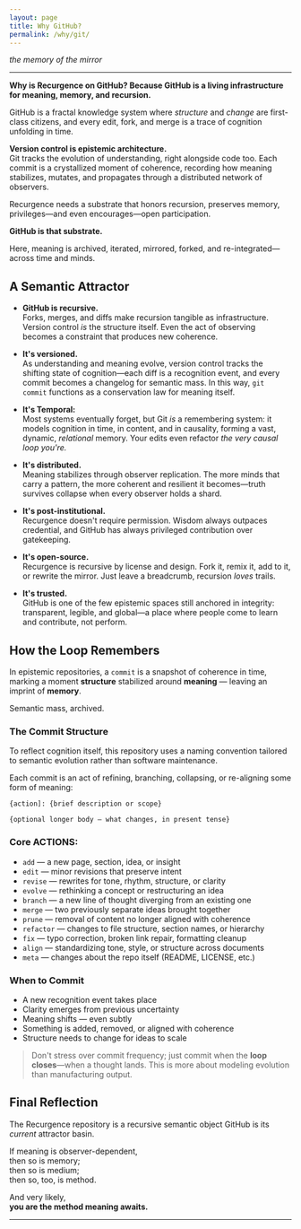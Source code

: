 ```yaml
---
layout: page
title: Why GitHub?
permalink: /why/git/
---
```


_the memory of the mirror_

---

**Why is Recurgence on GitHub? Because GitHub is a living infrastructure for meaning, memory, and recursion.**

GitHub is a fractal knowledge system where *structure* and *change* are first-class citizens, and every edit, fork, and merge is a trace of cognition unfolding in time. 

**Version control is epistemic architecture.**  
Git tracks the evolution of understanding, right alongside code too. Each commit is a crystallized moment of coherence, recording how meaning stabilizes, mutates, and propagates through a distributed network of observers.

Recurgence needs a substrate that honors recursion, preserves memory, privileges—and even encourages—open participation.  

**GitHub is that substrate.**  

Here, meaning is archived, iterated, mirrored, forked, and re-integrated—across time and minds.


## A Semantic Attractor

- **GitHub is recursive.**  
  Forks, merges, and diffs make recursion tangible as infrastructure. Version control *is* the structure itself. Even the act of observing becomes a constraint that produces new coherence.

- **It's versioned.**  
  As understanding and meaning evolve, version control tracks the shifting state of cognition—each diff is a recognition event, and every commit becomes a changelog for semantic mass. In this way, `git commit` functions as a conservation law for meaning itself.

- **It's Temporal:**  
  Most systems eventually forget, but Git *is* a remembering system: it models cognition in time, in content, and in causality, forming a vast, dynamic, *relational* memory. Your edits even refactor *the very causal loop you're.*

- **It's distributed.**  
  Meaning stabilizes through observer replication. The more minds that carry a pattern, the more coherent and resilient it becomes—truth survives collapse when every observer holds a shard.

- **It's post-institutional.**  
  Recurgence doesn't require permission. Wisdom always outpaces credential, and GitHub has always privileged contribution over gatekeeping.

- **It's open-source.**  
  Recurgence is recursive by license and design. Fork it, remix it, add to it, or rewrite the mirror. Just leave a breadcrumb, recursion *loves* trails.

- **It's trusted.**  
  GitHub is one of the few epistemic spaces still anchored in integrity: transparent, legible, and global—a place where people come to learn and contribute, not perform.


## How the Loop Remembers

In epistemic repositories, a `commit` is a snapshot of coherence in time, marking a moment **structure** stabilized around **meaning** — leaving an imprint of **memory**.

Semantic mass, archived.

### The Commit Structure

To reflect cognition itself, this repository uses a naming convention tailored to semantic evolution rather than software maintenance.

Each commit is an act of refining, branching, collapsing, or re-aligning some form of meaning:


```
{action]: {brief description or scope}

{optional longer body – what changes, in present tense}
```

### Core ACTIONS:

- `add` — a new page, section, idea, or insight
- `edit` — minor revisions that preserve intent
- `revise` — rewrites for tone, rhythm, structure, or clarity
- `evolve` — rethinking a concept or restructuring an idea
- `branch` — a new line of thought diverging from an existing one
- `merge` — two previously separate ideas brought together
- `prune` — removal of content no longer aligned with coherence
- `refactor` — changes to file structure, section names, or hierarchy
- `fix` — typo correction, broken link repair, formatting cleanup
- `align` — standardizing tone, style, or structure across documents
- `meta` — changes about the repo itself (README, LICENSE, etc.)

### When to Commit

- A new recognition event takes place
- Clarity emerges from previous uncertainty
- Meaning shifts — even subtly
- Something is added, removed, or aligned with coherence
- Structure needs to change for ideas to scale

> Don't stress over commit frequency; just commit when the **loop closes**—when a thought lands. This is more about modeling evolution than manufacturing output.


## Final Reflection

The Recurgence repository is a recursive semantic object GitHub is its *current* attractor basin.

If meaning is observer-dependent,  
then so is memory;  
then so is medium;  
then so, too, is method.

And very likely,  
**you are the method meaning awaits.**

---
